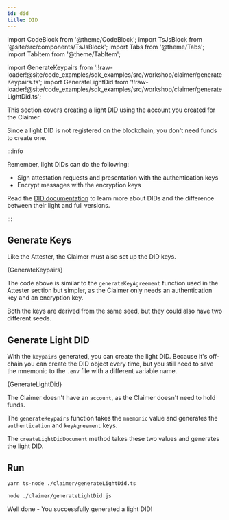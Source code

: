 ```yaml
---
id: did
title: DID
---
```


import CodeBlock from '@theme/CodeBlock';
import TsJsBlock from '@site/src/components/TsJsBlock';
import Tabs from '@theme/Tabs';
import TabItem from '@theme/TabItem';

import GenerateKeypairs from '!!raw-loader!@site/code_examples/sdk_examples/src/workshop/claimer/generateKeypairs.ts';
import GenerateLightDid from '!!raw-loader!@site/code_examples/sdk_examples/src/workshop/claimer/generateLightDid.ts';

This section covers creating a light DID using the account you created for the <span className="label-role claimer">Claimer</span>.

Since a light DID is not registered on the blockchain, you don't need funds to create one.

:::info

Remember, light DIDs can do the following:

- Sign attestation requests and presentation with the authentication keys
- Encrypt messages with the encryption keys

Read the [DID documentation](../../../develop/01_sdk/02_cookbook/01_dids/01_light_did_creation.md) to learn more about DIDs and the difference between their light and full versions.

:::

## Generate Keys

Like the Attester, the Claimer must also set up the DID keys.

<TsJsBlock fileName="claimer/generateKeypairs">
  {GenerateKeypairs}
</TsJsBlock>

The code above is similar to the `generateKeyAgreement` function used in the Attester section but simpler, as the Claimer only needs an authentication key and an encryption key.

Both the keys are derived from the same seed, but they could also have two different seeds.

## Generate Light DID

With the `keypairs` generated, you can create the light DID.
Because it's off-chain you can create the DID object every time, but you still need to save the mnemonic to the `.env` file with a different variable name.

<TsJsBlock fileName="claimer/generateLightDid">
  {GenerateLightDid}
</TsJsBlock>

The Claimer doesn't have an `account`, as the Claimer doesn't need to hold funds.

The `generateKeypairs` function takes the `mnemonic` value and generates the `authentication` and `keyAgreement` keys.

The `createLightDidDocument` method takes these two values and generates the light DID.

## Run

<Tabs groupId="ts-js-choice">
  <TabItem value='ts' label='Typescript' default>

  ```bash
  yarn ts-node ./claimer/generateLightDid.ts
  ```

  </TabItem>
  <TabItem value='js' label='Javascript' default>

  ```bash
  node ./claimer/generateLightDid.js
  ```

  </TabItem>
</Tabs>

Well done - You successfully generated a light DID!
